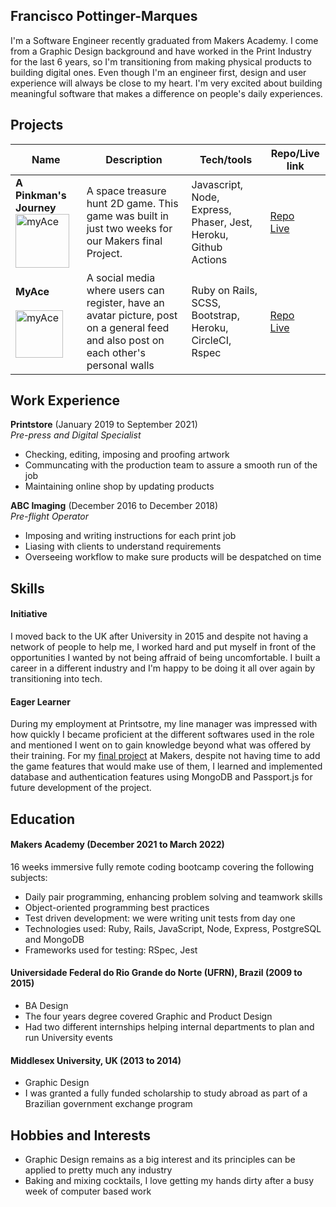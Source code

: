 ## Francisco Pottinger-Marques

I'm a Software Engineer recently graduated from Makers Academy. I come from a Graphic Design background and have worked in the Print Industry for the last 6 years, so I'm transitioning from making physical products to building digital ones. Even though I'm an engineer first, design and user experience will always be close to my heart. I'm very excited about building meaningful software that makes a difference on people's daily experiences.

## Projects

| Name                         | Description       | Tech/tools        | Repo/Live link
| ---------------------------- | ----------------- | ----------------- | ----------------- |
| **A Pinkman's Journey** <a href="https://github.com/fpmrqs/A-Pinkmans-Journey"><img align="bottom" alt="myAce" width="86px" src="https://github.com/ravensears/A-Pinkmans-Journey/blob/main/src/sprites/logo.png?raw=true" /></a>           | A space treasure hunt 2D game. This game was built in just two weeks for our Makers final Project. | Javascript, Node, Express, Phaser, Jest, Heroku, Github Actions | [Repo](https://github.com/fpmrqs/A-Pinkmans-Journey)<br />[Live](https://lonely-hearts-club.herokuapp.com/game) |
| **MyAce** <br/><br/><a href ="https://github.com/fpmrqs/Team-myAce-acebook-rails-template"><img align="bottom" alt="myAce" width="76px" src="https://myace.herokuapp.com/images/myace_logo_v2.svg" /></a> | A social media where users can register, have an avatar picture, post on a general feed and also post on each other's personal walls | Ruby on Rails, SCSS, Bootstrap, Heroku, CircleCI, Rspec             | [Repo](https://github.com/fpmrqs/Team-myAce-acebook-rails-template)<br />[Live](https://myace.herokuapp.com) |?""""""""""""""""

## Work Experience

**Printstore** (January 2019 to September 2021)  
_Pre-press and Digital Specialist_

- Checking, editing, imposing and proofing artwork
- Communcating with the production team to assure a smooth run of the job
- Maintaining online shop by updating products

**ABC Imaging** (December 2016 to December 2018)  
_Pre-flight Operator_

- Imposing and writing instructions for each print job
- Liasing with clients to understand requirements
- Overseeing workflow to make sure products will be despatched on time

## Skills

#### Initiative

I moved back to the UK after University in 2015 and despite not having a network of people to help me, I worked hard and put myself in front of the opportunities I wanted by not being affraid of being uncomfortable. I built a career in a different industry and I'm happy to be doing it all over again by transitioning into tech.

#### Eager Learner
During my employment at Printsotre, my line manager was impressed with how quickly I became proficient at the different softwares used in the role and mentioned I went on to gain knowledge beyond what was offered by their training. For my [final project](https://github.com/ravensears/RPG-Game) at Makers, despite not having time to add the game features that would make use of them, I learned and implemented database and authentication features using MongoDB and Passport.js for future development of the project.

## Education

#### Makers Academy (December 2021 to March 2022)
16 weeks immersive fully remote coding bootcamp covering the following subjects:
- Daily pair programming, enhancing problem solving and teamwork skills
- Object-oriented programming best practices
- Test driven development: we were writing unit tests from day one
- Technologies used: Ruby, Rails, JavaScript, Node, Express, PostgreSQL and MongoDB
- Frameworks used for testing: RSpec, Jest

#### Universidade Federal do Rio Grande do Norte (UFRN), Brazil (2009 to 2015)

- BA Design
- The four years degree covered Graphic and Product Design
- Had two different internships helping internal departments to plan and run University events

#### Middlesex University, UK (2013 to 2014)

- Graphic Design
- I was granted a fully funded scholarship to study abroad as part of a Brazilian government exchange program

## Hobbies and Interests

- Graphic Design remains as a big interest and its principles can be applied to pretty much any industry
- Baking and mixing cocktails, I love getting my hands dirty after a busy week of computer based work
